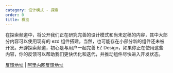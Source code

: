 ```yaml
---
category: 设计模式 - 探索
order: 0
title: 概览
---
```


在探索频道中，将公开我们正在研究完善的设计模式和尚未定稿的内容，其中大部分内容可以使用现有的 ezd 组件搭建。当然，也可能存在小部分新的组件还未被开发。开辟探索频道，初心是与用户一起完善 EZ Design，如果你正在使用这些内容，你的反馈可以帮助我们更快优化和迭代，并推动组件尽快进入开发状态。

[反馈地址](https://www.yuque.com/antdesign/topics) | [阿里内网反馈地址](https://yuque.antfin-inc.com/ui-assets/topics)

